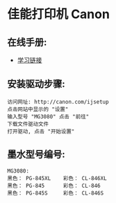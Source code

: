 ﻿# 佳能打印机 Canon

## 在线手册:

* [学习链接](https://ugp01.c-ij.com/ij/webmanual/Manual/All/MG3000%20series/SC/CNT/Top.html)

## 安装驱动步骤:

    访问网址: http://canon.com/ijsetup
    点击网站中显示的 "设置"
    输入型号 "MG3080" 点击 "前往"
    下载文件驱动文件
    打开驱动, 点击 "开始设置"

## 墨水型号编号:

    MG3080:
    黑色： PG-845XL    彩色： CL-846XL
    黑色： PG-845      彩色： CL-846
    黑色： PG-845S     彩色： CL-846S
